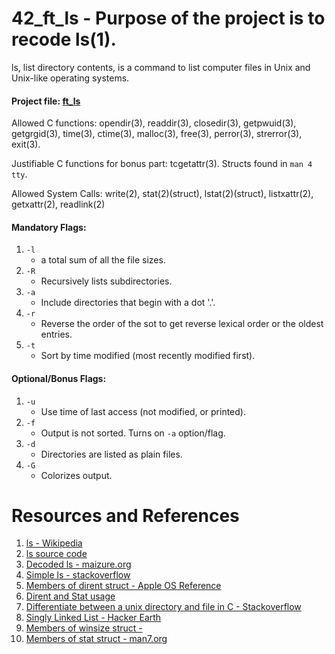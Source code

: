# 42_ft_ls - Purpose of the project is to recode ls(1).

ls, list directory contents, is a command to list computer files in Unix and Unix-like operating systems.

#### Project file: [ft_ls](https://github.com/mohammadbutt/42_ft_ls/blob/master/doc_ft_ls.en.pdf)
Allowed C functions: opendir(3), readdir(3), closedir(3), getpwuid(3), getgrgid(3), time(3), ctime(3), malloc(3), free(3), perror(3), strerror(3), exit(3).

Justifiable C functions for bonus part: tcgetattr(3). Structs found in `man 4 tty`.

Allowed  System Calls:  write(2), stat(2)(struct), lstat(2)(struct), listxattr(2), getxattr(2), readlink(2)



#### Mandatory Flags:
1. `-l`
   - a total sum of all the file sizes.
2. `-R`
   - Recursively lists subdirectories.
3. `-a`
   - Include directories that begin with a dot '.'.
4. `-r`
   - Reverse the order of the sot to get reverse lexical order or the oldest entries.
5. `-t`
   - Sort by time modified (most recently modified first).
   
#### Optional/Bonus Flags:
1. `-u`
   - Use time of last access (not modified, or printed).
2. `-f`
   - Output is not sorted. Turns on `-a` option/flag.
3. `-d`
   - Directories are listed as plain files.
4. `-G`
   - Colorizes output.

# Resources and References
1. [ls - Wikipedia](https://en.wikipedia.org/wiki/Ls)
2. [ls source code](https://github.com/wertarbyte/coreutils/blob/master/src/ls.c)
3. [Decoded ls - maizure.org](http://www.maizure.org/projects/decoded-gnu-coreutils/ls.html)
4. [Simple ls - stackoverflow](https://stackoverflow.com/questions/3554120/open-directory-using-c)
5. [Members of dirent struct - Apple OS Reference](https://opensource.apple.com/source/xnu/xnu-4570.41.2/bsd/sys/dirent.h.auto.html)
6. [Dirent and Stat usage](http://codepad.org/mocgJvtX#output)
7. [Differentiate between a unix directory and file in C - Stackoverflow](https://stackoverflow.com/questions/1036625/differentiate-between-a-unix-directory-and-file-in-c-and-c)
8. [Singly Linked List - Hacker Earth](https://www.hackerearth.com/practice/data-structures/linked-list/singly-linked-list/tutorial/)
9. [Members of winsize struct - ](http://www.delorie.com/djgpp/doc/libc/libc_495.html)
10. [Members of stat struct - man7.org](http://man7.org/linux/man-pages/man2/stat.2.html)
